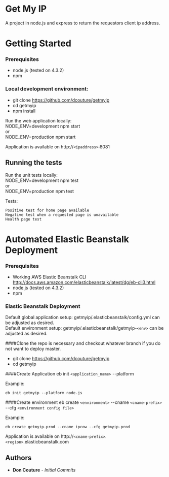 # Get My IP

A project in node.js and express to return the requestors client ip address.

# Getting Started

### Prerequisites

* node.js (tested on 4.3.2)
* npm

### Local development environment:

* git clone https://github.com/dcouture/getmyip
* cd getmyip
* npm install

Run the web application locally:  
NODE_ENV=development npm start  
or  
NODE_ENV=production npm start

Application is available on http://`<ipaddress>`:8081

## Running the tests

Run the unit tests locally:  
NODE_ENV=development npm test  
or  
NODE_ENV=production npm test

Tests:
```
Positive test for home page available
Negative test when a requested page is unavailable
Health page test
```

# Automated Elastic Beanstalk Deployment

### Prerequisites

* Working AWS Elastic Beanstalk CLI http://docs.aws.amazon.com/elasticbeanstalk/latest/dg/eb-cli3.html
* node.js (tested on 4.3.2)
* npm

### Elastic Beanstalk Deployment

Default global application setup: getmyip/.elasticbeanstalk/config.yml can be adjusted as desired.  
Default environment setup: getmyip/.elasticbeanstalk/getmyip-`<env>` can be adjusted as desired.

####Clone the repo is necessary and checkout whatever branch if you do not want to deploy master.
* git clone https://github.com/dcouture/getmyip
* cd getmyip

####Create Application
eb init `<application_name>` --platform <platform>  

Example:
```
eb init getmyip --platform node.js
```

####Create environment
eb create `<environment>` --cname `<cname-prefix>` --cfg `<environment config file>`  

Example:

```
eb create getmyip-prod --cname ipcow --cfg getmyip-prod
```
Application is available on http://`<cname-prefix>`.`<region>`.elasticbeanstalk.com 

## Authors

* **Don Couture** - *Initial Commits*
